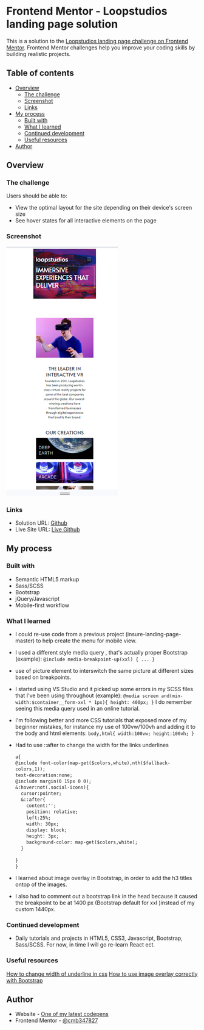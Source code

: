 # Frontend Mentor - Loopstudios landing page solution

This is a solution to the [Loopstudios landing page challenge on Frontend Mentor](https://www.frontendmentor.io/challenges/loopstudios-landing-page-N88J5Onjw). Frontend Mentor challenges help you improve your coding skills by building realistic projects. 

## Table of contents

- [Overview](#overview)
  - [The challenge](#the-challenge)
  - [Screenshot](#screenshot)
  - [Links](#links)
- [My process](#my-process)
  - [Built with](#built-with)
  - [What I learned](#what-i-learned)
  - [Continued development](#continued-development)
  - [Useful resources](#useful-resources)
- [Author](#author)

## Overview

### The challenge

Users should be able to:

- View the optimal layout for the site depending on their device's screen size
- See hover states for all interactive elements on the page

### Screenshot

![screenshot](./images/screenshot.PNG "screenshot")

### Links

- Solution URL: [Github]()
- Live Site URL: [Live Github]()

## My process

### Built with

- Semantic HTML5 markup
- Sass/SCSS
- Bootstrap
- jQuery/Javascript
- Mobile-first workflow


### What I learned

- I could re-use code from a previous project (insure-landing-page-master) to help create the menu for mobile view.
- I used a different style media query , that's actually proper Bootstrap (example):
      `@include media-breakpoint-up(xxl) { ... }`
- use of picture element to interswitch the same picture at different sizes based on breakpoints.
- I started using VS Studio and it picked up some errors in my SCSS files that I've been using throughout (example):
         ```
        @media screen and(min-width:$container__form-xxl * 1px){
	        height: 400px;
	      }
        ```
        I do remember seeing this media query used in an online tutorial. 
- I'm following better and more CSS tutorials that exposed more of my beginner mistakes, for instance my use of 100vw/100vh and adding it to the body and html elements:
        ```
        body,html{
          width:100vw;
          height:100vh;
        }
        ```
- Had to use ::after to change the width for the links underlines

    ```
   a{
    @include font-color(map-get($colors,white),nth($fallback-colors,1));
    text-decoration:none;
    @include margin(0 15px 0 0);
    &:hover:not(.social-icons){
      cursor:pointer;
      &::after{
        content:'';
        position: relative;
        left:25%;
        width: 30px;
        display: block;
        height: 3px;
        background-color: map-get($colors,white);
      }
  
    }
   }
    ```
- I learned about image overlay in Bootstrap, in order to add the h3 titles ontop of the images.
- I also had to comment out a bootstrap link in the head because it caused the breakpoint to be at 1400 px (Bootstrap default for xxl )instead of my custom 1440px.

### Continued development

- Daily tutorials and projects in HTML5, CSS3, Javascript, Bootstrap, Sass/SCSS. For now, in time I will go re-learn React ect.

### Useful resources
[How to change width of underline in css](https://stackoverflow.com/questions/43085144/how-to-change-width-of-underline-in-css)
[How to use image overlay correctly with Bootstrap](https://www.geeksforgeeks.org/how-to-use-image-overlay-correctly-with-bootstrap/)


## Author

- Website - [One of my latest codepens](https://codepen.io/cynthiab72/pen/oNybYON)
- Frontend Mentor - [@cmb347827](https://www.frontendmentor.io/profile/cmb347827)

